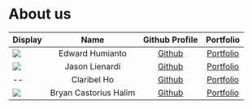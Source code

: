 # About us

Display |         Name          |               Github Profile                | Portfolio 
--------|:---------------------:|:-------------------------------------------:|:---------:
![](https://via.placeholder.com/100.png?text=Photo) |    Edward Humianto    |   [Github](https://github.com/edwardhumi)   | [Portfolio](team/edwardhumi.md)
![](https://media.licdn.com/dms/image/D5603AQEY7Y8ciM41dA/profile-displayphoto-shrink_200_200/0/1695090380983?e=2147483647&v=beta&t=DtL_wRVaskMUARWJcocKkV1B4UmAXVyAI-DJ_4e9Ge4o) |    Jason Lienardi     | [Github](https://github.com/jasonlienardi)  | [Portfolio](team/jasonlienardi.md)
-- |      Claribel Ho      |  [Github](https://github.com/claribelho)   | [Portfolio](team/claribelho.md)
![](https://via.placeholder.com/100.png?text=Photo) | Bryan Castorius Halim | [Github](https://github.com/BryanCastorius) | [Portfolio](team/bryancastorius.md)